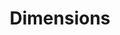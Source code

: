 ---
bigquery: https://console.cloud.google.com/bigquery?p=covid-19-dimensions-ai&page=table&d=data&t=publications
contributors: Digital Science, https://www.digital-science.com/
cost: Free for personal, non-commercial use.
description: Dimensions contains more than 100 million publications, ranging from
  articles published in scholarly journals, books and book chapters, to preprints
  and conference proceedings. All publications are contextualized with linked data
  sets, funding, publications, patents, clinical trials, and policy documents. You
  can also view associated categories, funders, institutions, and researcher profiles.
documentation: https://docs.dimensions.ai/bigquery/index.html
last_edit: 04/12/2022, 23:43:42
location: https://www.dimensions.ai/products/free/
maintained_by: Digital Science, https://www.digital-science.com/
schema_fields:
- associated_publication_arxiv_id
- end_date
- current_assignee_orgs
- associated_publication_doi
- expiration_date
- id
- family_members_ids
- altmetrics
- editors
- brief_title
- citation_string
- linkout
- language
- date_inserted
- funding_cny
- isbn
- category_bra
- associated_grant_ids
- original_assignee_orgs
- current_assignee_countries
- date_online
- clinical_trial_ids
- jurisdiction
- book_series_title
- phase
- category_icrp_cso
- labels
- citations
- funding_chf
- publisher
- year
- funding_usd
- mesh_headings
- research_org_cities
- original_assignee_countries
- research_org_state_names
- source_id
- acknowledgements
- open_access_categories
- funding_nzd
- expiration_year
- funding_amount
- book_title
- created_date
- inventor_names
- priority_year
- publication_date
- reference_ids
- filing_year
- categories
- description
- category_rcdc
- proceedings_title
- funder_orgs
- legal_events
- organisation_details
- established
- name
- arxiv_id
- research_orgs
- embargo_date
- date_normal
- concepts
- investigators
- funding_eur
- category_for
- date_imported_gbq
- assignee_countries
- address
- funder_org
- subtitles
- patent_ids
- conditions
- kind
- volume
- publication_year
- license
- funding_jpy
- publication_ids
- journal
- pmcid
- eisbn
- assignee_orgs
- cited_by_ids
- family_count
- types
- doi
- resulting_publication_doi
- date_modified
- email_address
- family_id
- external_ids
- original_abstract
- funder_org_state_codes
- funder_org_countries
- funding_currency
- funding_cad
- granted_date
- active_years
- funding_details
- funding_aud
- funder_org_acronyms
- cpc
- category_hrcs_rac
- filing_status
- open_access_categories_v2
- status
- type
- end_year
- supporting_grant_ids
- research_org_countries
- research_org_country_names
- date_print
- original_title
- grant_number
- category_hrcs_hc
- repository_id
- funder_countries
- start_year
- acronym
- conference
- granted_year
- start_date
- associated_publication_id
- associated_publication_pmid
- mesh_terms
- wikipedia_url
- foa_number
- category_icrp_ct
- relationships
- interventions
- original_assignee
- research_org_state_codes
- category_uoa
- metrics
- abstract
- current_assignee
- repository_url
- legal_status
- parent_id
- ipcr
- priority_date
- category_sdg
- category_hra
- funding_gbp
- date
- aliases
- links
- issue
- title
- registry
- repository_name
- pages
- research_org_city_names
- authors
- acronyms
- gender
- application_number
- funder_org_cities
- journal_lists
- filing_date
- researcher_ids
- pmid
- resulting_publication_ids
- citations_count
shortname: dimensions
tags:
- scholarly literature
- patents
- funding
- clinical trials
- academic profiles
terms_of_use: 'Use of both the Dimensions COVID-19 dataset and full Dimensions dataset
  are subject to the Dimensions Terms of use: https://www.dimensions.ai/policies-terms-legal '
title: Dimensions
uuid: dcff88bd-fe6b-4fdb-8159-809bf9d7bc1c
---